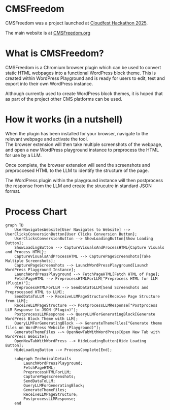 # CMSFreedom
CMSFreedom was a project launched at [Cloudfest Hackathon 2025](https://hackathon.cloudfest.com/project/cms-freedom/).

The main website is at [CMSFreedom.org](https://cmsfreedom.org)

# What is CMSFreedom?
CMSFreedom is a Chromium browser plugin which can be used to convert static HTML webpages into a functional WordPress block theme. This is created within WordPress Playground and is ready for users to edit, test and export into their own WordPress instance.

Although currently used to create WordPress block themes, it is hoped that as part of the project other CMS platforms can be used.

# How it works (in a nutshell)
When the plugin has been installed for your browser, navigate to the relevant webpage and activate the tool.   
The browser extension will then take multiple screenshots of the webpage, and open a new WordPress playground instance to preprocess the HTML for use by a LLM. 

Once complete, the browser extension will send the screenshots and preproccesed HTML to the LLM to identify the structure of the page.  

The WordPress plugin within the playground instance will then postprocess the response from the LLM and create the strucutre in standard JSON format.

# Process Chart
```mermaid
graph TD
    UserNavigatesWebsite[User Navigates to Website] --> UserClicksConversionButton{User Clicks Conversion Button};
    UserClicksConversionButton --> ShowLoadingButton[Show Loading Button];
    ShowLoadingButton --> CaptureVisualsAndProcessHTML{Capture Visuals and Process HTML};
    CaptureVisualsAndProcessHTML --> CapturePageScreenshots[Take Multiple Screenshots];
    CapturePageScreenshots --> LaunchWordPressPlayground[Launch WordPress Playground Instance];
    LaunchWordPressPlayground --> FetchPageHTML[Fetch HTML of Page];
    FetchPageHTML --> PreprocessHTMLForLLM["Preprocess HTML for LLM (Plugin)"];
    PreprocessHTMLForLLM --> SendDataToLLM[Send Screenshots and Preprocessed HTML to LLM];
    SendDataToLLM --> ReceiveLLMPageStructure[Receive Page Structure from LLM];
    ReceiveLLMPageStructure --> PostprocessLLMResponse["Postprocess LLM Response to JSON (Plugin)"];
    PostprocessLLMResponse --> QueryLLMForGeneratingBlock[Generate WordPress Block Theme with LLM];
    QueryLLMForGeneratingBlock --> GenerateThemeFiles["Generate theme files on WordPress Website (Playground)"];
    GenerateThemeFiles --> OpenNewTabWithWordPress[Open New Tab with WordPress Website];
    OpenNewTabWithWordPress --> HideLoadingButton[Hide Loading Button];
    HideLoadingButton --> ProcessComplete[End];

    subgraph TechnicalDetails
        LaunchWordPressPlayground;
        FetchPageHTML;
        PreprocessHTMLForLLM;
        CapturePageScreenshots;
        SendDataToLLM;
        QueryLLMForGeneratingBlock;
        GenerateThemeFiles;
        ReceiveLLMPageStructure;
        PostprocessLLMResponse;
    end
```
